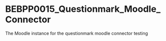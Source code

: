 BEBPP0015_Questionmark_Moodle_Connector
=======================================

The Moodle instance for the questionmark moodle connector testing
